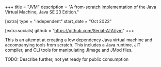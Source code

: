 +++
title = "JVM"
description = "A from-scratch implementation of the Java Virtual Machine, Java SE 23 Edition."

[extra]
type = "independent"
start_date = "Oct 2022"

[extra.socials]
github = "https://github.com/Serial-ATA/jvm"
+++

This is an attempt at creating a low dependency Java virtual machine and accompanying tools from scratch. This includes a Java runtime, JIT compiler, and CLI tools for manipulating JImage and JMod files.

TODO: Describe further, not yet ready for public consumption
